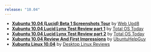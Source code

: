 ```yaml
---
release: "10.04"
---
```


- **[Xubuntu 10.04 (Lucid) Beta 1 Screenshots Tour](http://www.webupd8.org/2010/03/xubuntu-1004-lucid-beta-1-screenshots.html)** by [Web Upd8](http://www.webupd8.org/)
- **[Xubuntu 10.04 Lucid Lynx Test Review part 1](http://www.youtube.com/watch?v=o7bYs3BN85g)** by [Total OS Today](http://www.youtube.com/user/tostoday)
- **[Xubuntu 10.04 Lucid Lynx Test Review part 2](http://www.youtube.com/watch?v=85ElbqlGex0)** by [Total OS Today](http://www.youtube.com/user/tostoday)
- **[Xubuntu 10.04 Review And First Impressions](http://www.youtube.com/watch?v=PLDnsDftzMg)** by [UbuntuHelpGuy](http://www.youtube.com/user/UbuntuHelpGuy)
- **[Xubuntu Linux 10.04](http://desktoplinuxreviews.com/2010/05/10/xubuntu-linux-10-04/)** by [Desktop Linux Reviews](http://desktoplinuxreviews.com/)
